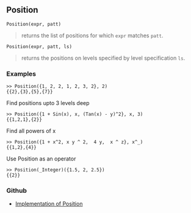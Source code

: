 ## Position

```
Position(expr, patt)
```

> returns the list of positions for which `expr` matches `patt`.

```
Position(expr, patt, ls) 
```

> returns the positions on levels specified by level specification `ls`.

### Examples

```
>> Position({1, 2, 2, 1, 2, 3, 2}, 2)
{{2},{3},{5},{7}} 
```

Find positions upto 3 levels deep

```
>> Position({1 + Sin(x), x, (Tan(x) - y)^2}, x, 3)
{{1,2,1},{2}} 
```

Find all powers of x

```
>> Position({1 + x^2, x y ^ 2,  4 y,  x ^ z}, x^_)
{{1,2},{4}} 
```

Use Position as an operator

```
>> Position(_Integer)({1.5, 2, 2.5})
{{2}}
```

### Github

* [Implementation of Position](https://github.com/axkr/symja_android_library/blob/master/symja_android_library/matheclipse-core/src/main/java/org/matheclipse/core/builtin/ListFunctions.java#L4812) 
